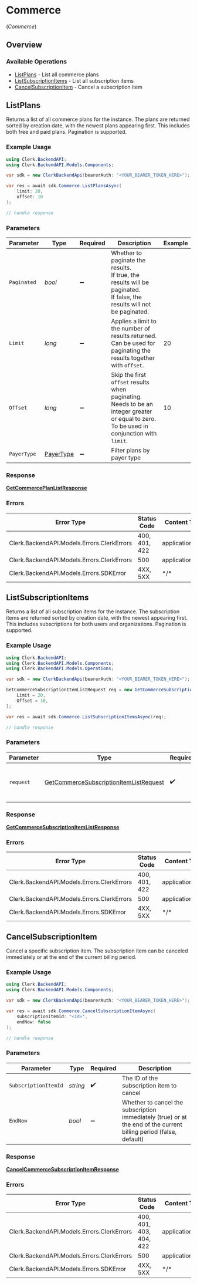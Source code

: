 # Commerce
(*Commerce*)

## Overview

### Available Operations

* [ListPlans](#listplans) - List all commerce plans
* [ListSubscriptionItems](#listsubscriptionitems) - List all subscription items
* [CancelSubscriptionItem](#cancelsubscriptionitem) - Cancel a subscription item

## ListPlans

Returns a list of all commerce plans for the instance. The plans are returned sorted by creation date,
with the newest plans appearing first. This includes both free and paid plans. Pagination is supported.

### Example Usage

<!-- UsageSnippet language="csharp" operationID="GetCommercePlanList" method="get" path="/commerce/plans" -->
```csharp
using Clerk.BackendAPI;
using Clerk.BackendAPI.Models.Components;

var sdk = new ClerkBackendApi(bearerAuth: "<YOUR_BEARER_TOKEN_HERE>");

var res = await sdk.Commerce.ListPlansAsync(
    limit: 20,
    offset: 10
);

// handle response
```

### Parameters

| Parameter                                                                                                                                 | Type                                                                                                                                      | Required                                                                                                                                  | Description                                                                                                                               | Example                                                                                                                                   |
| ----------------------------------------------------------------------------------------------------------------------------------------- | ----------------------------------------------------------------------------------------------------------------------------------------- | ----------------------------------------------------------------------------------------------------------------------------------------- | ----------------------------------------------------------------------------------------------------------------------------------------- | ----------------------------------------------------------------------------------------------------------------------------------------- |
| `Paginated`                                                                                                                               | *bool*                                                                                                                                    | :heavy_minus_sign:                                                                                                                        | Whether to paginate the results.<br/>If true, the results will be paginated.<br/>If false, the results will not be paginated.             |                                                                                                                                           |
| `Limit`                                                                                                                                   | *long*                                                                                                                                    | :heavy_minus_sign:                                                                                                                        | Applies a limit to the number of results returned.<br/>Can be used for paginating the results together with `offset`.                     | 20                                                                                                                                        |
| `Offset`                                                                                                                                  | *long*                                                                                                                                    | :heavy_minus_sign:                                                                                                                        | Skip the first `offset` results when paginating.<br/>Needs to be an integer greater or equal to zero.<br/>To be used in conjunction with `limit`. | 10                                                                                                                                        |
| `PayerType`                                                                                                                               | [PayerType](../../Models/Operations/PayerType.md)                                                                                         | :heavy_minus_sign:                                                                                                                        | Filter plans by payer type                                                                                                                |                                                                                                                                           |

### Response

**[GetCommercePlanListResponse](../../Models/Operations/GetCommercePlanListResponse.md)**

### Errors

| Error Type                                 | Status Code                                | Content Type                               |
| ------------------------------------------ | ------------------------------------------ | ------------------------------------------ |
| Clerk.BackendAPI.Models.Errors.ClerkErrors | 400, 401, 422                              | application/json                           |
| Clerk.BackendAPI.Models.Errors.ClerkErrors | 500                                        | application/json                           |
| Clerk.BackendAPI.Models.Errors.SDKError    | 4XX, 5XX                                   | \*/\*                                      |

## ListSubscriptionItems

Returns a list of all subscription items for the instance. The subscription items are returned sorted by creation date,
with the newest appearing first. This includes subscriptions for both users and organizations. Pagination is supported.

### Example Usage

<!-- UsageSnippet language="csharp" operationID="GetCommerceSubscriptionItemList" method="get" path="/commerce/subscription_items" -->
```csharp
using Clerk.BackendAPI;
using Clerk.BackendAPI.Models.Components;
using Clerk.BackendAPI.Models.Operations;

var sdk = new ClerkBackendApi(bearerAuth: "<YOUR_BEARER_TOKEN_HERE>");

GetCommerceSubscriptionItemListRequest req = new GetCommerceSubscriptionItemListRequest() {
    Limit = 20,
    Offset = 10,
};

var res = await sdk.Commerce.ListSubscriptionItemsAsync(req);

// handle response
```

### Parameters

| Parameter                                                                                                   | Type                                                                                                        | Required                                                                                                    | Description                                                                                                 |
| ----------------------------------------------------------------------------------------------------------- | ----------------------------------------------------------------------------------------------------------- | ----------------------------------------------------------------------------------------------------------- | ----------------------------------------------------------------------------------------------------------- |
| `request`                                                                                                   | [GetCommerceSubscriptionItemListRequest](../../Models/Operations/GetCommerceSubscriptionItemListRequest.md) | :heavy_check_mark:                                                                                          | The request object to use for the request.                                                                  |

### Response

**[GetCommerceSubscriptionItemListResponse](../../Models/Operations/GetCommerceSubscriptionItemListResponse.md)**

### Errors

| Error Type                                 | Status Code                                | Content Type                               |
| ------------------------------------------ | ------------------------------------------ | ------------------------------------------ |
| Clerk.BackendAPI.Models.Errors.ClerkErrors | 400, 401, 422                              | application/json                           |
| Clerk.BackendAPI.Models.Errors.ClerkErrors | 500                                        | application/json                           |
| Clerk.BackendAPI.Models.Errors.SDKError    | 4XX, 5XX                                   | \*/\*                                      |

## CancelSubscriptionItem

Cancel a specific subscription item. The subscription item can be canceled immediately or at the end of the current billing period.

### Example Usage

<!-- UsageSnippet language="csharp" operationID="CancelCommerceSubscriptionItem" method="delete" path="/commerce/subscription_items/{subscription_item_id}" -->
```csharp
using Clerk.BackendAPI;
using Clerk.BackendAPI.Models.Components;

var sdk = new ClerkBackendApi(bearerAuth: "<YOUR_BEARER_TOKEN_HERE>");

var res = await sdk.Commerce.CancelSubscriptionItemAsync(
    subscriptionItemId: "<id>",
    endNow: false
);

// handle response
```

### Parameters

| Parameter                                                                                                          | Type                                                                                                               | Required                                                                                                           | Description                                                                                                        |
| ------------------------------------------------------------------------------------------------------------------ | ------------------------------------------------------------------------------------------------------------------ | ------------------------------------------------------------------------------------------------------------------ | ------------------------------------------------------------------------------------------------------------------ |
| `SubscriptionItemId`                                                                                               | *string*                                                                                                           | :heavy_check_mark:                                                                                                 | The ID of the subscription item to cancel                                                                          |
| `EndNow`                                                                                                           | *bool*                                                                                                             | :heavy_minus_sign:                                                                                                 | Whether to cancel the subscription immediately (true) or at the end of the current billing period (false, default) |

### Response

**[CancelCommerceSubscriptionItemResponse](../../Models/Operations/CancelCommerceSubscriptionItemResponse.md)**

### Errors

| Error Type                                 | Status Code                                | Content Type                               |
| ------------------------------------------ | ------------------------------------------ | ------------------------------------------ |
| Clerk.BackendAPI.Models.Errors.ClerkErrors | 400, 401, 403, 404, 422                    | application/json                           |
| Clerk.BackendAPI.Models.Errors.ClerkErrors | 500                                        | application/json                           |
| Clerk.BackendAPI.Models.Errors.SDKError    | 4XX, 5XX                                   | \*/\*                                      |